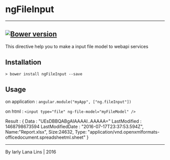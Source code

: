 # ngFileInput
----
[![Bower version](https://badge.fury.io/bo/ngFileInput.svg)](http://badge.fury.io/bo/ngFileInput)
----
This directive help you to make a input file model to webapi services

## Installation

`> bower install ngFileInput --save`

## Usage
on application :
`angular.module("myApp", ["ng.fileInput"])`

on html :
`<input type="file" ng-file-model="myFileModel" />`

Result :
    {
        Data : "UEsDBBQABgAIAAAAI..AAAAA="
        LastModified : 1468798673594
        LastModifiedDate : "2016-07-17T23:37:53.594Z",
        Name:"Report.xlsx",
        Size:24632,
        Type: "application/vnd.openxmlformats-officedocument.spreadsheetml.sheet"
    }
    

----
By Iarly Lana Lins | 2016
